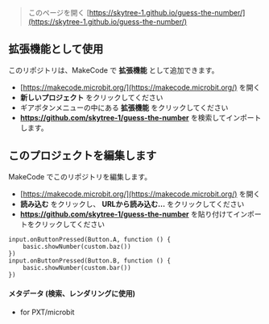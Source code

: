 
> このページを開く [https://skytree-1.github.io/guess-the-number/](https://skytree-1.github.io/guess-the-number/)

## 拡張機能として使用

このリポジトリは、MakeCode で **拡張機能** として追加できます。

* [https://makecode.microbit.org/](https://makecode.microbit.org/) を開く
* **新しいプロジェクト** をクリックしてください
* ギアボタンメニューの中にある **拡張機能** をクリックしてください
* **https://github.com/skytree-1/guess-the-number** を検索してインポートします。

## このプロジェクトを編集します

MakeCode でこのリポジトリを編集します。

* [https://makecode.microbit.org/](https://makecode.microbit.org/) を開く
* **読み込む** をクリックし、 **URLから読み込む...** をクリックしてください
* **https://github.com/skytree-1/guess-the-number** を貼り付けてインポートをクリックしてください


```blocks
input.onButtonPressed(Button.A, function () {
    basic.showNumber(custom.baz())
})
input.onButtonPressed(Button.B, function () {
    basic.showNumber(custom.bar())
})
```



#### メタデータ (検索、レンダリングに使用)

* for PXT/microbit
<script src="https://cdn.jsdelivr.net/gh/jp-rad/pxt-ubit-extension@0.5.0/.github/statics/gh-pages-embed.js"></script>
<script>makeCodeRender("{{ site.makecode.home_url }}", [ "custom=github:jp-rad/pxt-ubit-extension", ]);</script>



